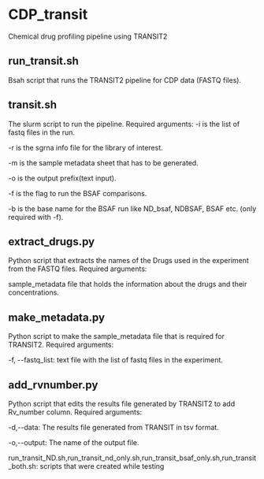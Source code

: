 # CDP_transit
Chemical drug profiling pipeline using TRANSIT2

			
## run_transit.sh
Bsah script that runs the TRANSIT2 pipeline for CDP data (FASTQ files).

## transit.sh
The slurm script to run the pipeline. 
Required arguments:
-i is the list of fastq files in the run. 

-r is the sgrna info file for the library of interest.

-m is the sample metadata sheet that has to be generated.

-o is the output prefix(text input).

-f is the flag to run the BSAF comparisons.

-b is the base name for the BSAF run like ND_bsaf, NDBSAF, BSAF etc. (only required with -f).

## extract_drugs.py
Python script that extracts the names of the Drugs used in the experiment from the FASTQ files.
Required arguments:

sample_metadata file that holds the information about the drugs and their concentrations.

## make_metadata.py
Python script to make the sample_metadata file that is required for TRANSIT2.
Required arguments:

-f, --fastq_list: text file with the list of fastq files in the experiment.

## add_rvnumber.py
Python script that edits the results file generated by TRANSIT2 to add Rv_number column.
Required arguments:

-d,--data: The results file generated from TRANSIT in tsv format.

-o,--output: The name of the output file.

run_transit_ND.sh,run_transit_nd_only.sh,run_transit_bsaf_only.sh,run_transit_both.sh: scripts that were created while testing

